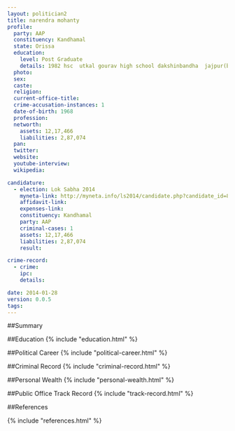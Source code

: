 ```yaml
---
layout: politician2
title: narendra mohanty
profile: 
  party: AAP
  constituency: Kandhamal
  state: Orissa
  education: 
    level: Post Graduate
    details: 1982 hsc  utkal gourav high school dakshinbandha  jajpur(bse odisha)  1984  ia. nc college jajpur  utkal university  1986  ba  nc college jajpur  utkal university   1988  ma (history) nc. college jajpur  utkal university
  photo: 
  sex: 
  caste: 
  religion: 
  current-office-title: 
  crime-accusation-instances: 1
  date-of-birth: 1968
  profession: 
  networth: 
    assets: 12,17,466
    liabilities: 2,87,074
  pan: 
  twitter: 
  website: 
  youtube-interview: 
  wikipedia: 

candidature: 
  - election: Lok Sabha 2014
    myneta-link: http://myneta.info/ls2014/candidate.php?candidate_id=821
    affidavit-link: 
    expenses-link: 
    constituency: Kandhamal 
    party: AAP
    criminal-cases: 1
    assets: 12,17,466
    liabilities: 2,87,074
    result:  

crime-record: 
  - crime: 
    ipc: 
    details:  

date: 2014-01-28
version: 0.0.5
tags: 
---
```

##Summary


##Education
{% include "education.html" %}


##Political Career
{% include "political-career.html" %}


##Criminal Record
{% include "criminal-record.html" %}


##Personal Wealth
{% include "personal-wealth.html" %}


##Public Office Track Record
{% include "track-record.html" %}


##References


{% include "references.html" %}